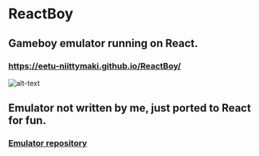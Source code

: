 # ReactBoy

## Gameboy emulator running on React.

### https://eetu-niittymaki.github.io/ReactBoy/

![alt-text](https://i.ibb.co/RcRx8Vt/img.png)

## Emulator not written by me, just ported to React for fun. 
### [Emulator repository](https://github.com/juchi/gameboy.js)
